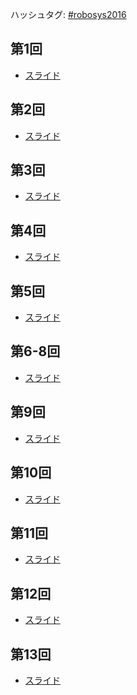 ハッシュタグ: <a href="https://twitter.com/hashtag/robosys2016?f=tweets&amp;vertical=default" target="_blank">#robosys2016</a>
<h2>第1回</h2>
<ul>
 	<li><a href="https://lab.ueda.tech/?presenpress=%e3%83%ad%e3%83%9c%e3%83%83%e3%83%88%e3%82%b7%e3%82%b9%e3%83%86%e3%83%a0%e5%ad%a6">スライド</a></li>
</ul>
<h2>第2回</h2>
<ul>
 	<li><a href="https://lab.ueda.tech/?presenpress=%e3%83%ad%e3%83%9c%e3%83%83%e3%83%88%e3%82%b7%e3%82%b9%e3%83%86%e3%83%a0%e5%ad%a62016%e7%ac%ac2%e5%9b%9e" target="_blank">スライド</a></li>
</ul>
<h2>第3回</h2>
<ul>
 	<li><a href="https://lab.ueda.tech/?presenpress=%e3%83%ad%e3%83%9c%e3%83%83%e3%83%88%e3%82%b7%e3%82%b9%e3%83%86%e3%83%a0%e5%ad%a62016%e7%ac%ac3%e5%9b%9e-2">スライド</a></li>
</ul>
<h2>第4回</h2>
<ul>
 	<li><a href="https://lab.ueda.tech/?presenpress=%e3%83%ad%e3%83%9c%e3%83%83%e3%83%88%e3%82%b7%e3%82%b9%e3%83%86%e3%83%a0%e5%ad%a62016%e7%ac%ac3%e5%9b%9e">スライド</a></li>
</ul>
<h2>第5回</h2>
<ul>
 	<li><a href="https://lab.ueda.tech/?presenpress=%e3%83%ad%e3%83%9c%e3%83%83%e3%83%88%e3%82%b7%e3%82%b9%e3%83%86%e3%83%a0%e5%ad%a62016%e7%ac%ac5%e5%9b%9e" target="_blank">スライド</a></li>
</ul>
<h2>第6-8回</h2>
<ul>
 	<li><a href="https://lab.ueda.tech/?presenpress=%e3%83%ad%e3%83%9c%e3%83%83%e3%83%88%e3%82%b7%e3%82%b9%e3%83%86%e3%83%a0%e5%ad%a62016%e7%ac%ac6%e5%9b%9e" target="_blank">スライド</a></li>
</ul>
<h2>第9回</h2>
<ul>
 	<li><a href="https://lab.ueda.tech/?presenpress=%e3%83%ad%e3%83%9c%e3%83%83%e3%83%88%e3%82%b7%e3%82%b9%e3%83%86%e3%83%a0%e5%ad%a62016%e7%ac%ac9%e5%9b%9e" target="_blank">スライド</a></li>
</ul>
<h2>第10回</h2>
<ul>
 	<li><a href="https://lab.ueda.tech/?presenpress=%e3%83%ad%e3%83%9c%e3%83%83%e3%83%88%e3%82%b7%e3%82%b9%e3%83%86%e3%83%a0%e5%ad%a62016%e7%ac%ac10%e5%9b%9e" target="_blank">スライド</a></li>
</ul>
<h2>第11回</h2>
<ul>
 	<li><a href="https://lab.ueda.tech/?presenpress=%e3%83%ad%e3%83%9c%e3%83%83%e3%83%88%e3%82%b7%e3%82%b9%e3%83%86%e3%83%a0%e5%ad%a62016%e7%ac%ac11%e5%9b%9e">スライド</a></li>
</ul>
<h2>第12回</h2>
<ul>
 	<li><a href="https://lab.ueda.tech/?presenpress=%e3%83%ad%e3%83%9c%e3%83%83%e3%83%88%e3%82%b7%e3%82%b9%e3%83%86%e3%83%a0%e5%ad%a62016%e7%ac%ac12%e5%9b%9e">スライド</a></li>
</ul>
<h2>第13回</h2>
<ul>
 	<li><a href="https://lab.ueda.tech/?presenpress=%e3%83%ad%e3%83%9c%e3%83%83%e3%83%88%e3%82%b7%e3%82%b9%e3%83%86%e3%83%a0%e5%ad%a62016%e7%ac%ac13%e5%9b%9e" target="_blank">スライド</a></li>
</ul>

